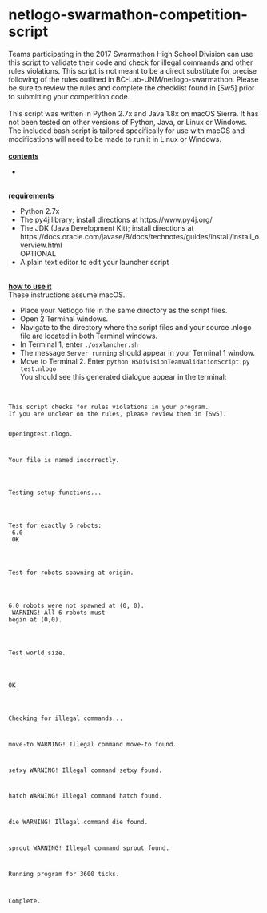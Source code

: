 # netlogo-swarmathon-competition-script
Teams participating in the 2017 Swarmathon High School Division can use this script to validate their code and check for illegal commands and other rules violations. This script is not meant to be a direct substitute for precise following of the rules outlined in BC-Lab-UNM/netlogo-swarmathon. Please be sure to review the rules and complete the checklist found in [Sw5] prior to submitting your competition code. <br><br>
This script was written in Python 2.7x and Java 1.8x on macOS Sierra. It has not been tested on other versions of Python, Java, or Linux or Windows. The included bash script is tailored specifically for use with macOS and modifications will need to be made to run it in Linux or Windows.<br><br>
<b><u>contents</b></u><br>
<ul>
<li></li>
</ul><br>
<b><u>requirements</b></u><br>
<ul>
<li>Python 2.7x</li>
<li>The py4j library; install directions at https://www.py4j.org/ </li>
<li>The JDK (Java Development Kit); install directions at https://docs.oracle.com/javase/8/docs/technotes/guides/install/install_overview.html</li>
OPTIONAL<br>
<li>A plain text editor to edit your launcher script</li>
</ul><br>
<b><u>how to use it</b></u><br>
These instructions assume macOS.<br>
<ul>
<li>Place your Netlogo file in the same directory as the script files.</li>
<li>Open 2 Terminal windows.</li>
<li>Navigate to the directory where the script files and your source .nlogo file are located in both Terminal windows.</li>
<li>In Terminal 1, enter <code>./osxlancher.sh </code> </li>
<li>The message <code>Server running</code> should appear in your Terminal 1 window.</li>
<li>Move to Terminal 2. Enter <code>python HSDivisionTeamValidationScript.py test.nlogo</code><br>
You should see this generated dialogue appear in the terminal: </li></ul><br>
<code>
This script checks for rules violations in your program.
If you are unclear on the rules, please review them in [Sw5].

Openingtest.nlogo.

Your file is named incorrectly.<br><br>

Testing setup functions...<br><br>

Test for exactly 6 robots: <br>
6.0<br>
OK<br><br>

Test for robots spawning at origin.<br><br>

6.0 robots were not spawned at (0, 0).<br>
WARNING! All 6 robots must begin at (0,0).<br><br>


Test world size.<br><br>

OK<br><br>

Checking for illegal commands...

move-to
WARNING! Illegal command move-to found.

setxy
WARNING! Illegal command setxy found.

hatch
WARNING! Illegal command hatch found.

die
WARNING! Illegal command die found.

sprout
WARNING! Illegal command sprout found.

Running program for 3600 ticks.

Complete.
</code>

